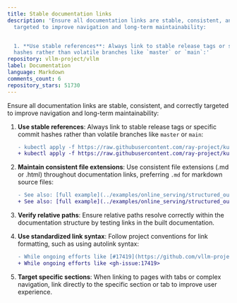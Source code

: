 ```yaml
---
title: Stable documentation links
description: 'Ensure all documentation links are stable, consistent, and correctly
  targeted to improve navigation and long-term maintainability:


  1. **Use stable references**: Always link to stable release tags or specific commit
  hashes rather than volatile branches like `master` or `main`:'
repository: vllm-project/vllm
label: Documentation
language: Markdown
comments_count: 6
repository_stars: 51730
---
```


Ensure all documentation links are stable, consistent, and correctly targeted to improve navigation and long-term maintainability:

1. **Use stable references**: Always link to stable release tags or specific commit hashes rather than volatile branches like `master` or `main`:
   ```diff
   - kubectl apply -f https://raw.githubusercontent.com/ray-project/kuberay/refs/heads/master/ray-operator/config/samples/vllm/ray-service.vllm.yaml
   + kubectl apply -f https://raw.githubusercontent.com/ray-project/kuberay/vX.Y.Z/ray-operator/config/samples/vllm/ray-service.vllm.yaml
   ```

2. **Maintain consistent file extensions**: Use consistent file extensions (.md or .html) throughout documentation links, preferring `.md` for markdown source files:
   ```diff
   - See also: [full example](../examples/online_serving/structured_outputs.html)
   + See also: [full example](../examples/online_serving/structured_outputs.md)
   ```

3. **Verify relative paths**: Ensure relative paths resolve correctly within the documentation structure by testing links in the built documentation.

4. **Use standardized link syntax**: Follow project conventions for link formatting, such as using autolink syntax:
   ```diff
   - While ongoing efforts like [#17419](https://github.com/vllm-project/vllm/issues/17419)
   + While ongoing efforts like <gh-issue:17419>
   ```

5. **Target specific sections**: When linking to pages with tabs or complex navigation, link directly to the specific section or tab to improve user experience.